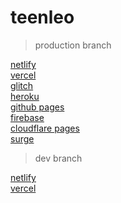 # teenleo

>production branch

[netlify](https://teenleo.netlify.app)\
[vercel](https://teenleo.vercel.app)\
[glitch](https://teenleo.glitch.me/)\
[heroku](https://teenleo.herokuapp.com)\
[github pages](https://kevlarkode.github.io/teenleo)\
[firebase](https://teenleo.web.app)\
[cloudflare pages](https://teenleo.pages.dev)\
[surge](https://teenleo.surge.sh)

>dev branch

[netlify](https://dev-01--teenleo.netlify.app)\
[vercel](https://teenleo-git-dev-01-kevlarkode.vercel.app)
